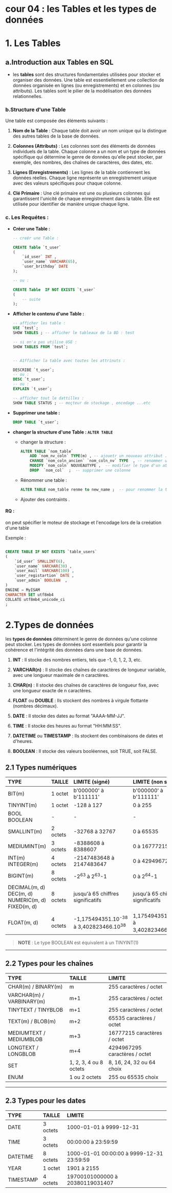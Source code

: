 # cour 04 : les Tables et les types de données 

# 1. Les Tables 


## a.Introduction aux Tables en SQL

- les **tables** sont des structures fondamentales utilisées pour stocker et organiser des données. Une table est essentiellement une collection de données organisée en lignes (ou enregistrements) et en colonnes (ou attributs). Les tables sont le pilier de la modélisation des données relationnelles.

### b.Structure d'une Table

Une table est composée des éléments suivants :

1. **Nom de la Table** : Chaque table doit avoir un nom unique qui la distingue des autres tables de la base de données.

2. **Colonnes (Attributs)** : Les colonnes sont des éléments de données individuels de la table. Chaque colonne a un nom et un type de données spécifique qui détermine le genre de données qu'elle peut stocker, par exemple, des nombres, des chaînes de caractères, des dates, etc.

3. **Lignes (Enregistrements)** : Les lignes de la table contiennent les données réelles. Chaque ligne représente un enregistrement unique avec des valeurs spécifiques pour chaque colonne.

4. **Clé Primaire** : Une clé primaire est une ou plusieurs colonnes qui garantissent l'unicité de chaque enregistrement dans la table. Elle est utilisée pour identifier de manière unique chaque ligne.

### c. Les Requétes :

- **Créer une Table :** 

    ```sql
    -- creér une Table :

    CREATE Table `t_user`
    (
        `id_user` INT ,
        `user_name` VARCHAR(65),
        `user_brithday` DATE
    );

    -- ou :

    CREATE Table  IF NOT EXISTS `t_user`
    (
        -- suite
    );

    
    ```

-  **Afficher le contenu d'une Table :**

    ```sql
    -- afficher les table :
    USE `test`;
    SHOW TABLES ; -- afficher le tableaux de la BD : test

    -- si on'a pas utilise USE :
    SHOW TABLES FROM `test`;


    -- A1fficher la table avec toutes les attrinuts :

    DESCRIBE `t_user`;
    -- ou :
    DESC `t_user`;
    -- ou :
    EXPLAIN `t_user`;  

    -- afficher tout le dattilles :
    SHOW TABLE STATUS ; -- moçteur de stockage , encodage ...etc 
    
    ```

- **Supprimer une table :**
    ```sql
    DROP TABLE `t_user`;
    ```

- **changer la structure d'une Table : ``ALTER TABLE``**


    *  changer la structure :

  
        ```sql
        ALTER TABLE `nom_table`
            ADD `nom_nv_coln` TYPE(m) , -- ajouetr un nouveau attribut .
            CHANGE `nom_coln_ancien` `nom_coln_nv` TYPE  , -- renommer une colonne
            MODIFY `nom_coln` NOUVEAUTYPE ,  -- modifier le type d'un attribut 
            DROP  `nom_col`  ;  -- supprimer une colonne 
        
        ```


    * Rénommer une table :

        ```sql
        ALTER TABLE nom_table renme to new_name ;  -- pour renommer la table 

        ```
    * Ajouter des contraints .




#### RQ :
on peut spécifier le moteur de stockage et l'encodage lors de la creéation d'une table

Exemple :

```sql

CREATE TABLE IF NOT EXISTS `table_users`
(
    `id_user` SMALLINT(6),
    `user_name` VARCHAR(30) ,
    `user_mail` VARCHAR(100) ,
    `user_registartion` DATE ,
    `user_admin` BOOLEAN  ,
)
ENGINE = MyISAM 
CHARACTER SET utf8mb4
COLLATE utf8mb4_unicode_ci
;


```









# 2.Types de données


les **types de données** déterminent le genre de données qu'une colonne peut stocker. Les types de données sont essentiels pour garantir la cohérence et l'intégrité des données dans une base de données. 

1. **INT** : Il stocke des nombres entiers, tels que -1, 0, 1, 2, 3, etc.

2. **VARCHAR(n)** : Il stocke des chaînes de caractères de longueur variable, avec une longueur maximale de n caractères.

3. **CHAR(n)** : Il stocke des chaînes de caractères de longueur fixe, avec une longueur exacte de n caractères.

4. **FLOAT** ou **DOUBLE** : Ils stockent des nombres à virgule flottante (nombres décimaux).

5. **DATE** : Il stocke des dates au format "AAAA-MM-JJ".

6. **TIME** : Il stocke des heures au format "HH:MM:SS".

7. **DATETIME** ou **TIMESTAMP** : Ils stockent des combinaisons de dates et d'heures.

8. **BOOLEAN** : Il stocke des valeurs booléennes, soit TRUE, soit FALSE.

## 2.1 Types numériques

|TYPE|TAILLE|LIMITE (signé)|LIMITE (non signé)|
|:--|:--|:--|:--|
|BIT(m)|1 octet|b'000000' à b'111111'|b'000000' à b'111111'|
|TINYINT(m)|1 octet|-128 à 127|0 à 255|
|BOOL<br>BOOLEAN|-|-|-|
|SMALLINT(m)|2 octets|-32768 à 32767|0 à 65535|
|MEDIUMINT(m)|3 octets|-8388608 à 8388607|0 à 16777215|
|INT(m)<br>INTEGER(m)|4 octets|-2147483648 à 2147483647|0 à 4294967295|
|BIGINT(m)|8 octets|-2<sup>63</sup> à 2<sup>63</sup>-1|0 à 2<sup>64</sup>-1|
|DECIMAL(m, d)<br>DEC(m, d)<br>NUMERIC(m, d)<br>FIXED(m, d)|8 octets|jusqu'à 65 chiffres significatifs|jusqu'à 65 chiffres significatifs|
|FLOAT(m, d)|4 octets|-1,175494351.10<sup>-38</sup> à 3,402823466.10<sup>38</sup>|1,175494351.10<sup>-38</sup> à 3,402823466.10<sup>38</sup>|

> **NOTE** : Le type BOOLEAN est équivalent à un TINYINT(1)

---

## 2.2 Types pour les chaînes

|TYPE|TAILLE|LIMITE|
|:--|:--|:--|
|CHAR(m) / BINARY(m)|m|255 caractères / octet|
|VARCHAR(m) / VARBINARY(m)|m+1|255 caractères / octet|
|TINYTEXT / TINYBLOB|m+1|255 caractères / octet|
|TEXT(m) / BLOB(m)|m+2|65535 caractères / octet|
|MEDIUMTEXT / MEDIUMBLOB|m+3|16777215 caractères / octet|
|LONGTEXT / LONGBLOB|m+4|4294967295 caractères / octet|
|SET|1, 2, 3, 4 ou 8 octets|8, 16, 24, 32 ou 64 choix|
|ENUM|1 ou 2 octets|255 ou 65535 choix|

---

## 2.3 Types pour les dates

|TYPE|TAILLE|LIMITE|
|:--|:--|:--|
|DATE|3 octets|1000-01-01 à 9999-12-31|
|TIME|3 octets|00:00:00 à 23:59:59|
|DATETIME|8 octets|1000-01-01 00:00:00 à 9999-12-31 23:59:59|
|YEAR|1 octet|1901 à 2155|
|TIMESTAMP|4 octets|19700101000000 à 20380119031407|